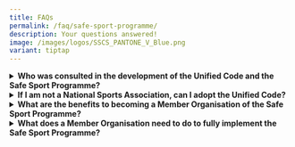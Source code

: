 ```yaml
---
title: FAQs
permalink: /faq/safe-sport-programme/
description: Your questions answered!
image: /images/logos/SSCS_PANTONE_V_Blue.png
variant: tiptap
---
```

<div data-type="detailGroup" class="isomer-accordion isomer-accordion-white">
<details class="isomer-details">
<summary><strong>Who was consulted in the development of the Unified Code and the Safe Sport Programme?</strong>
</summary>
<div data-type="detailsContent" class="isomer-details-content">
<p></p>
<p>The development of the Unified Code and the Safe Sport Programme was guided
by the following international frameworks on safeguarding in sport.</p>
<p></p>
<p>The International Olympic Committe's Prevention of Harrassment and Abuse
Initiatives (<a href="https://olympics.com/ioc/safe-sport" rel="noopener noreferrer nofollow" target="_blank">PHAS</a>)
includes the <em><a href="https://stillmed.olympic.org/media/Document%20Library/OlympicOrg/IOC/What-We-Do/Protecting-Clean-Athletes/Safeguarding/IOC-Consensus-Statement_Harassment-and-abuse-in-sport-2016.pdf" rel="noopener noreferrer nofollow" target="_blank">2016</a> Consensus Statement: harassment and abuse (non-accidental violence) in sport</em>,
which provides evidence and research regarding these harmful behaviours
and their impacts.</p>
<p></p>
<p>Jurisdictions like the <a href="https://uscenterforsafesport.org/response-and-resolution/safesport-code/" rel="noopener noreferrer nofollow" target="_blank">US</a>,
<a href="https://sirc.ca/safesport/policies-practices/" rel="noopener noreferrer nofollow" target="_blank">Canada</a>and <a href="https://www.sportintegrity.gov.au/what-we-do/national-integrity-framework" rel="noopener noreferrer nofollow" target="_blank">Australia</a> have
developed frameworks appropriate to their sporting landscapes.</p>
<p></p>
<p>The Safe Sport Unified Code and the Safe Sport Programme is based on these
universal concepts and international evidence but also contextualised for
Singapore's sporting landscape and the sporting community through <a href="/safe-sport-programme/community-consultations" rel="noopener noreferrer nofollow" target="_blank">extensive consultations</a>.</p>
</div>
</details>
<details class="isomer-details">
<summary><strong>If I am not a National Sports Association, can I adopt the Unified Code?</strong>
</summary>
<div data-type="detailsContent" class="isomer-details-content">
<p></p>
<p>Any sports organisation may adopt the Unified Code by referencing to it
in their organisational safeguarding policies.</p>
<p></p>
<p>Harmonisation and Accessibility are the two guiding principles of the
Safe Sport Programme and providing a single framework for all levels of
sport and different types of sporting organisations is one of the key objectives.</p>
<p></p>
<p>For example, commercial sports organisations that wish to have access
to the policy repository, training and education resources and train a
safeguarding officer may become Affiliate Members of the Safe Sport Programme.</p>
<p></p>
<p>Find out more about <a href="https://www.safesport.sg/safe-sport-programme/affiliatemember/" rel="noopener noreferrer nofollow" target="_blank">Affiliate Membership</a> or
complete an <a href="https://go.gov.sg/ss-orghealthcheck" rel="noopener noreferrer nofollow" target="_blank">online Organisation Health Check</a> to
assess any potential safeguarding needs.</p>
</div>
</details>
<details class="isomer-details">
<summary><strong>What are the benefits to becoming a Member Organisation of the Safe Sport Programme?</strong>
</summary>
<div data-type="detailsContent" class="isomer-details-content">
<p></p>
<p>The Safe Sport Programme provides a streamlined and harmonised approach
to mitigate threats to Safe Sport and is designed to ease the administrative
burden on sporting organisations. It also reduces the risk of accusations
of bias and conflicts of interests often associated with non-independent
investigations and disciplinary processes.</p>
<p>The Safe Sport Programme supports Member Organisations in two main areas:
<br>
<br>(1) creating a safe sporting environment underpinned by the Unified Code
<br>
<br>(2) addressing reports of concern.</p>
<p></p>
<p><a href="https://www.safesport.sg/safe-sport-programme/memberorganisations/" rel="noopener noreferrer nofollow" target="_blank">Member Organisations</a> receive
support through training of the organisation’s safeguarding officers, access
to <a href="https://www.safesport.sg/policy-and-research/resources/" rel="noopener noreferrer nofollow" target="_blank">model policies</a> (e.g.
child safeguarding, travel, recruitment, digital communications), <a href="https://www.safesport.sg/training-and-education/awareness-module/" rel="noopener noreferrer nofollow" target="_blank">training and education</a> resources
for participants in their sport to help them understand their roles and
responsibilities.</p>
<p></p>
<p>When a sporting organisation becomes a Member Organisation of the Safe
Sport Programme, the Safe Sport Commission also manages the independent
assessment and referral of <a href="https://www.safesport.sg/case-management/reporting/" rel="noopener noreferrer nofollow" target="_blank">reports of concern</a> which
fall under its mandatory jurisdiction.</p>
</div>
</details>
<details class="isomer-details">
<summary><strong>What does a Member Organisation need to do to fully implement the Safe Sport Programme?</strong>
</summary>
<div data-type="detailsContent" class="isomer-details-content">
<p></p>
<p>To fully implement the Safe Sport Programme, a Member Organisation will
have to:
<br>
<br>(1) adopt the Unified Code and the rules of the Safe Sport Programme on
case management and resolution by putting in place a Safe Sport Policy
which applies to the relevant persons (i.e. employees, contractors, athletes
or participants under its governance and jurisdiction)
<br>
<br>(2) appoint a trained Safeguarding Officer
<br>
<br>(3) enforce the terms of the Safe Sport Policy across its membership,
programmes and/or sanctioned events
<br>
<br>The Safe Sport Commission will undertake an onboarding process with each
Member Organisation to ensure that the Safe Sport Policy is tailored to
its needs.</p>
</div>
</details>
</div>
<h5></h5>
<p></p>